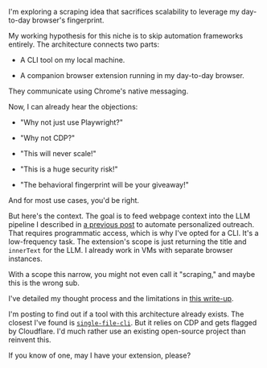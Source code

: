 I'm exploring a scraping idea that sacrifices scalability to leverage my day-to-day browser's fingerprint.

My working hypothesis for this niche is to skip automation frameworks entirely. The architecture connects two parts:

- A CLI tool on my local machine.

- A companion browser extension running in my day-to-day browser.

They communicate using Chrome's native messaging.

Now, I can already hear the objections:

- "Why not just use Playwright?"

- "Why not CDP?"

- "This will never scale!"

- "This is a huge security risk!"

- "The behavioral fingerprint will be your giveaway!"

And for most use cases, you'd be right.

But here's the context. The goal is to feed webpage context into the LLM pipeline I described in [a previous post](https://old.reddit.com/r/SaaS/comments/1msku4e/seeking_a_tool_to_automate_my_10_reply_rate) to automate personalized outreach. That requires programmatic access, which is why I've opted for a CLI. It's a low-frequency task. The extension's scope is just returning the title and `innerText` for the LLM. I already work in VMs with separate browser instances.

With a scope this narrow, you might not even call it "scraping," and maybe this is the wrong sub.

I've detailed my thought process and the limitations in [this write-up](https://github.com/8ta4/see/blob/70bfed65a2b5e63fb44aa772ff32c23f9da1d6a6/DONTREADME.md).

I'm posting to find out if a tool with this architecture already exists. The closest I've found is [`single-file-cli`](https://github.com/gildas-lormeau/single-file-cli). But it relies on CDP and gets flagged by Cloudflare. I'd much rather use an existing open-source project than reinvent this.

If you know of one, may I have your extension, please?
